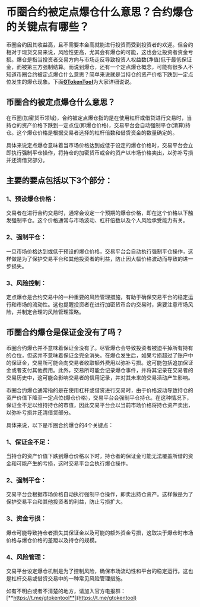 # 币圈合约被定点爆仓什么意思？合约爆仓的关键点有哪些？

币圈合约因其收益高，且不需要本金高就能进行投资而受到投资者的欢迎。但合约相对于现货交易来说，风险性更高，尤其会有爆仓的可能，这也会让投资者资金亏损。爆仓是指当投资者交易方向与市场走反导致投资人权益数(净值)低于最低保证金，而被第三方强制结算。而说到爆仓，还有一个定点爆仓概念，可能有很多人不知道币圈合约被定点爆仓什么意思？简单来说就是当持仓的资产价格下跌到一定点位发生的爆仓现象。下面[**GTokenTool**](https://www.gtokentool.com)为大家详细说说。

## 币圈合约被定点爆仓什么意思？

在币圈(加密货币领域)，合约被定点爆仓指的是在使用杠杆或借贷进行交易时，当持仓的资产价格下跌到一定点位(即爆仓价格)，交易平台会自动强制平仓(清算)持仓。这个爆仓价格是根据交易者选择的杠杆倍数和借贷资金的数量确定的。

具体来说定点爆仓意味着当市场价格达到或低于设定的爆仓价格时，交易平台会立即执行强制平仓操作，将持仓的加密货币或合约资产以市场价格卖出，以弥补亏损并还清借贷部分。

## **主要的要点包括以下3个部分：**

### 1、预设爆仓价格：

交易者在进行合约交易时，通常会设定一个预期的爆仓价格，即在这个价格以下触发强制平仓。这个价格通常与市场波动、杠杆倍数以及个人风险承受能力有关。

### 2、强制平仓：

一旦市场价格达到或低于预设的爆仓价格，交易平台会自动执行强制平仓操作，这样做是为了保护交易平台和其他投资者的利益，防止因大幅价格波动而导致的进一步损失。

### 3、风险控制：

定点爆仓是合约交易中的一种重要的风险管理措施，有助于确保交易平台的稳定运行和市场的流动性。这也提醒投资者在进行加密货币合约交易时，需要注意市场风险，并制定合理的风险管理策略。

## 币圈合约爆仓是保证金没有了吗？

币圈合约爆仓并不意味着保证金没有了。尽管爆仓会导致投资者被迫平掉所有持有的仓位，但这并不意味着保证金完全消失。在爆仓发生后，如果亏损超过了账户中的保证金，交易所可能会向交易者收取额外费用以弥补亏损。这可能包括追加保证金或者支付其他费用。此外，交易所可能会记录爆仓事件，并将其记录在交易者的交易历史中，这可能会影响交易者的信用记录，并对其未来的交易活动产生影响。

币圈合约爆仓通常指的是在使用杠杆或借贷进行交易时，由于价格波动导致持仓的资产价值下降至一定点位(爆仓价格)，交易平台会强制平仓持仓。在这种情况下，保证金不足以维持持仓的市值，因此交易平台会以当前市场价格将持仓资产卖出，以弥补亏损并还清借贷部分。

具体来说，以下是币圈合约爆仓的4个关键点：

### 1、保证金不足：

当持仓的资产价值下跌到爆仓价格以下时，持仓者的保证金可能无法覆盖所借的资金和可能产生的亏损，这时交易平台会执行爆仓操作。

### 2、强制平仓：

交易平台会根据市场价格自动执行强制平仓操作，即卖出持仓资产。这样做是为了保护交易平台和其他投资者的利益，防止亏损扩大。

### 3、资金亏损：

爆仓可能导致持仓者损失其保证金以及可能的额外资金亏损，这取决于爆仓时市场价格与爆仓价格的差距以及持仓的规模。

### 4、风险管理：

交易平台设定爆仓机制是为了控制风险，确保市场流动性和平台的稳定运行。这也是杠杆交易或借贷交易中的一种常见风险管理措施。

如有不明白或者不清楚的地方，请加入官方电报群：[**https://t.me/gtokentool**](https://t.me/gtokentool)

